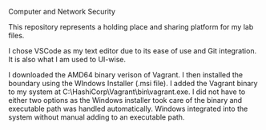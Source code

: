 Computer and Network Security

This repository represents a holding place and sharing platform for my lab files.

I chose VSCode as my text editor due to its ease of use and Git integration. It is also what I am used to UI-wise.

I downloaded the AMD64 binary verison of Vagrant. I then installed the boundary using the WIndows Installer (.msi file). I added the Vagrant binary to my system at C:\HashiCorp\Vagrant\bin\vagrant.exe. I did not have to either two options as the Windows installer took care of the binary and executable path was handled automatically. Windows integrated into the system without manual adding to an executable path.
